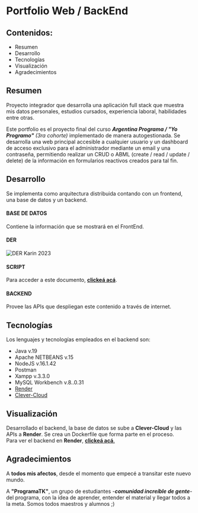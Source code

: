 # Portfolio Web / BackEnd

## Contenidos:
* Resumen
* Desarrollo
* Tecnologías
* Visualización
* Agradecimientos

Resumen
---
Proyecto integrador que desarrolla una aplicación full stack que muestra mis datos personales, estudios cursados, experiencia laboral, habilidades entre otras.

Este portfolio es el proyecto final del curso ***Argentina Programa / "Yo Programo"*** *(3ra cohorte)* implementado de manera autogestionada.
Se desarrolla una web principal accesible a cualquier usuario y un dashboard de acceso exclusivo para el administrador mediante un email y una contraseña, permitiendo realizar un CRUD o ABML (create / read / update / delete) de la información en formularios reactivos creados para tal fin.

Desarrollo
---
Se implementa como arquitectura distribuida contando con un frontend, una base de datos y un backend.
#### BASE DE DATOS
Contiene la información que se mostrará en el FrontEnd.
#### DER
![DER Karin 2023](https://user-images.githubusercontent.com/109920062/227079055-a980edd2-604a-497a-9652-8e9ca7f89d2e.jpg)

#### SCRIPT
Para acceder a este documento, **[clickeá acá](https://github.com/karinsudro/portfolio-BackEnd2/blob/master/portfolio_karin.sql "clickeá acá")**.
#### BACKEND
Provee las APIs que despliegan este contenido a través de internet.

Tecnologías
---
Los lenguajes y tecnologías empleados en el backend son:
* Java v.19
* Apache NETBEANS v.15
* NodeJS v.16.1.42
* Postman
* Xampp v.3.3.0
* MySQL Workbench v.8..0.31
* [Render](https://render.com "Render")
* [Clever-Cloud](https://clever-cloud.com "Clever-Cloud")

Visualización
---
Desarrollado el backend, la base de datos se sube a **Clever-Cloud** y las APIs a **Render**. Se crea un Dockerfile que forma parte en el proceso.  
Para ver el backend en **Render**, [**clickeá acá**.](https://portfolio-backend2-ntgp.onrender.com "clickeá acá.")

Agradecimientos
---
A **todos mis afectos**, desde el momento que empecé a transitar este nuevo mundo.

A **"ProgramaTK"**, un grupo de estudiantes -***comunidad increíble de gente***- del programa, con la idea de aprender, entender el material y llegar todos a la meta. Somos todos maestros y alumnos ;)
